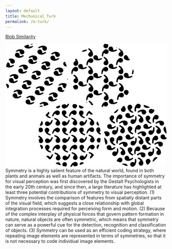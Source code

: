 ```yaml
---
layout: default
title: Mechanical Turk
permalink: /m-turk/
---
```

<a class="box-head" href="/assets/blob-sim">Blob Similarity</a>
<p class="box-body"><img id="logo-img" src="/assets/logos/logo_symmetry.png" alt="Symmetry Logo"> 
	Symmetry is a highly salient feature of the natural world, found in both plants and animals as well as human artifacts. The importance of symmetry for visual perception was first discovered by the Gestalt Psychologists in the early 20th century, and since then, a large literature has highlighted at least three potential contributions of symmetry to visual perception. (1) Symmetry involves the comparison of features from spatially distant parts of the visual field, which suggests a close relationship with global integration processes required for perceiving form and motion. (2) Because of the complex interplay of physical forces that govern pattern formation in nature, natural objects are often symmetric, which means that symmetry can serve as a powerful cue for the detection, recognition and classification of objects. (3) Symmetry can be used as an efficient coding strategy, where repeating image elements are represented in terms of symmetries, so that it is not necessary to code individual image elements. 
</p>